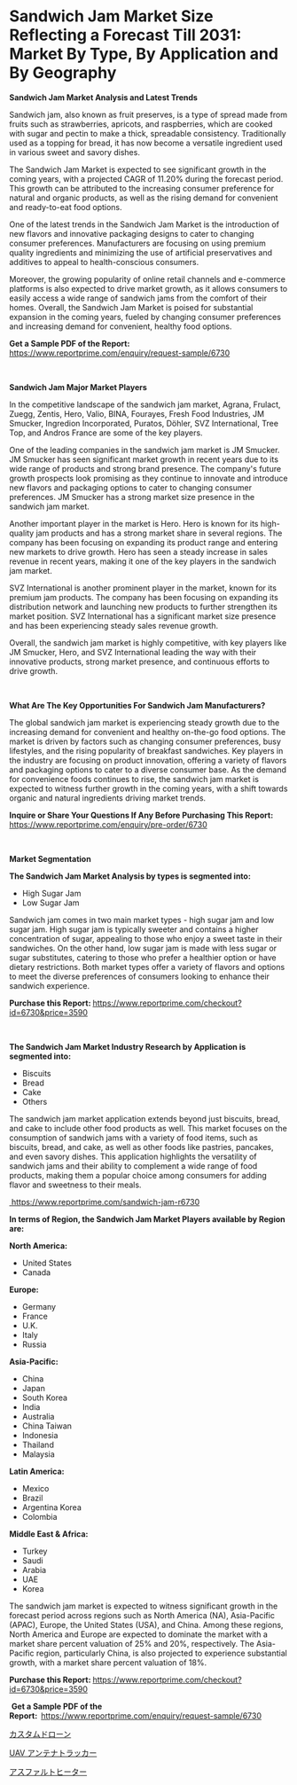 <p><h1>Sandwich Jam Market Size Reflecting a Forecast Till 2031: Market By Type, By Application and By Geography</h1></p><p><strong>Sandwich Jam Market Analysis and Latest Trends</strong></p>
<p><p>Sandwich jam, also known as fruit preserves, is a type of spread made from fruits such as strawberries, apricots, and raspberries, which are cooked with sugar and pectin to make a thick, spreadable consistency. Traditionally used as a topping for bread, it has now become a versatile ingredient used in various sweet and savory dishes.</p><p>The Sandwich Jam Market is expected to see significant growth in the coming years, with a projected CAGR of 11.20% during the forecast period. This growth can be attributed to the increasing consumer preference for natural and organic products, as well as the rising demand for convenient and ready-to-eat food options.</p><p>One of the latest trends in the Sandwich Jam Market is the introduction of new flavors and innovative packaging designs to cater to changing consumer preferences. Manufacturers are focusing on using premium quality ingredients and minimizing the use of artificial preservatives and additives to appeal to health-conscious consumers.</p><p>Moreover, the growing popularity of online retail channels and e-commerce platforms is also expected to drive market growth, as it allows consumers to easily access a wide range of sandwich jams from the comfort of their homes. Overall, the Sandwich Jam Market is poised for substantial expansion in the coming years, fueled by changing consumer preferences and increasing demand for convenient, healthy food options.</p></p>
<p><strong>Get a Sample PDF of the Report:&nbsp;</strong> <a href="https://www.reportprime.com/enquiry/request-sample/6730">https://www.reportprime.com/enquiry/request-sample/6730</a></p>
<p>&nbsp;</p>
<p><strong>Sandwich Jam Major Market Players</strong></p>
<p><p>In the competitive landscape of the sandwich jam market, Agrana, Frulact, Zuegg, Zentis, Hero, Valio, BINA, Fourayes, Fresh Food Industries, JM Smucker, Ingredion Incorporated, Puratos, Döhler, SVZ International, Tree Top, and Andros France are some of the key players.</p><p>One of the leading companies in the sandwich jam market is JM Smucker. JM Smucker has seen significant market growth in recent years due to its wide range of products and strong brand presence. The company's future growth prospects look promising as they continue to innovate and introduce new flavors and packaging options to cater to changing consumer preferences. JM Smucker has a strong market size presence in the sandwich jam market.</p><p>Another important player in the market is Hero. Hero is known for its high-quality jam products and has a strong market share in several regions. The company has been focusing on expanding its product range and entering new markets to drive growth. Hero has seen a steady increase in sales revenue in recent years, making it one of the key players in the sandwich jam market.</p><p>SVZ International is another prominent player in the market, known for its premium jam products. The company has been focusing on expanding its distribution network and launching new products to further strengthen its market position. SVZ International has a significant market size presence and has been experiencing steady sales revenue growth.</p><p>Overall, the sandwich jam market is highly competitive, with key players like JM Smucker, Hero, and SVZ International leading the way with their innovative products, strong market presence, and continuous efforts to drive growth.</p></p>
<p>&nbsp;</p>
<p><strong>What Are The Key Opportunities For Sandwich Jam Manufacturers?</strong></p>
<p><p>The global sandwich jam market is experiencing steady growth due to the increasing demand for convenient and healthy on-the-go food options. The market is driven by factors such as changing consumer preferences, busy lifestyles, and the rising popularity of breakfast sandwiches. Key players in the industry are focusing on product innovation, offering a variety of flavors and packaging options to cater to a diverse consumer base. As the demand for convenience foods continues to rise, the sandwich jam market is expected to witness further growth in the coming years, with a shift towards organic and natural ingredients driving market trends.</p></p>
<p><strong>Inquire or Share Your Questions If Any Before Purchasing This Report:</strong> <a href="https://www.reportprime.com/enquiry/pre-order/6730">https://www.reportprime.com/enquiry/pre-order/6730</a></p>
<p>&nbsp;</p>
<p><strong>Market Segmentation</strong></p>
<p><strong>The Sandwich Jam Market Analysis by types is segmented into:</strong></p>
<p><ul><li>High Sugar Jam</li><li>Low Sugar Jam</li></ul></p>
<p><p>Sandwich jam comes in two main market types - high sugar jam and low sugar jam. High sugar jam is typically sweeter and contains a higher concentration of sugar, appealing to those who enjoy a sweet taste in their sandwiches. On the other hand, low sugar jam is made with less sugar or sugar substitutes, catering to those who prefer a healthier option or have dietary restrictions. Both market types offer a variety of flavors and options to meet the diverse preferences of consumers looking to enhance their sandwich experience.</p></p>
<p><strong>Purchase this Report:&nbsp;</strong><a href="https://www.reportprime.com/checkout?id=6730&price=3590">https://www.reportprime.com/checkout?id=6730&price=3590</a></p>
<p>&nbsp;</p>
<p><strong>The Sandwich Jam Market Industry Research by Application is segmented into:</strong></p>
<p><ul><li>Biscuits</li><li>Bread</li><li>Cake</li><li>Others</li></ul></p>
<p><p>The sandwich jam market application extends beyond just biscuits, bread, and cake to include other food products as well. This market focuses on the consumption of sandwich jams with a variety of food items, such as biscuits, bread, and cake, as well as other foods like pastries, pancakes, and even savory dishes. This application highlights the versatility of sandwich jams and their ability to complement a wide range of food products, making them a popular choice among consumers for adding flavor and sweetness to their meals.</p></p>
<p><a href="https://www.reportprime.com/sandwich-jam-r6730">&nbsp;https://www.reportprime.com/sandwich-jam-r6730</a></p>
<p><strong>In terms of Region, the Sandwich Jam Market Players available by Region are:</strong></p>
<p>
    <p> <strong> North America: </strong>
        <ul>
            <li>United States</li>
            <li>Canada</li>
        </ul>
        </p> 
    <p> <strong> Europe: </strong>
        <ul>
            <li>Germany</li>
            <li>France</li>
            <li>U.K.</li>
            <li>Italy</li>
            <li>Russia</li>
        </ul>
        </p> 
    <p> <strong> Asia-Pacific: </strong>
        <ul>
            <li>China</li>
            <li>Japan</li>
            <li>South Korea</li>
            <li>India</li>
            <li>Australia</li>
            <li>China Taiwan</li>
            <li>Indonesia</li>
            <li>Thailand</li>
            <li>Malaysia</li>
        </ul>
        </p> 
    <p> <strong> Latin America: </strong>
        <ul>
            <li>Mexico</li>
            <li>Brazil</li>
            <li>Argentina Korea</li>
            <li>Colombia</li>
        </ul>
        </p> 
    <p> <strong> Middle East & Africa: </strong>
        <ul>
            <li>Turkey</li>
            <li>Saudi</li>
            <li>Arabia</li>
            <li>UAE</li>
            <li>Korea</li>
        </ul>
    </p>
    </p>
<p><p>The sandwich jam market is expected to witness significant growth in the forecast period across regions such as North America (NA), Asia-Pacific (APAC), Europe, the United States (USA), and China. Among these regions, North America and Europe are expected to dominate the market with a market share percent valuation of 25% and 20%, respectively. The Asia-Pacific region, particularly China, is also projected to experience substantial growth, with a market share percent valuation of 18%.</p></p>
<p><strong>Purchase this Report: </strong><a href="https://www.reportprime.com/checkout?id=6730&price=3590">https://www.reportprime.com/checkout?id=6730&price=3590</a></p>
<p>&nbsp;<strong>Get a Sample PDF of the Report:&nbsp;&nbsp;</strong><a href="https://www.reportprime.com/enquiry/request-sample/6730">https://www.reportprime.com/enquiry/request-sample/6730</a></p>
<p><strong></strong></p>
<p><p><a href="https://github.com/DwightHuels1/Market-Research-Report-List-1/blob/main/919161075503.md">カスタムドローン</a></p><p><a href="https://github.com/tanyaali3/Market-Research-Report-List-1/blob/main/663873875502.md">UAV アンテナトラッカー</a></p><p><a href="https://medium.com/@elmorunolfsson2023/%E3%82%A2%E3%82%B9%E3%83%95%E3%82%A1%E3%83%AB%E3%83%88%E3%83%92%E3%83%BC%E3%82%BF%E3%83%BC%E5%B8%82%E5%A0%B4%E3%83%AC%E3%83%9D%E3%83%BC%E3%83%88%E3%81%AF-%E3%81%93%E3%81%AE%E5%B8%82%E5%A0%B4%E3%81%AE%E6%9C%80%E6%96%B0%E3%81%AE%E3%83%88%E3%83%AC%E3%83%B3%E3%83%89%E3%81%A8%E6%88%90%E9%95%B7%E6%A9%9F%E4%BC%9A%E3%82%92%E6%98%8E%E3%82%89%E3%81%8B%E3%81%AB%E3%81%97%E3%81%A6%E3%81%84%E3%81%BE%E3%81%99-d76955cd8e9b">アスファルトヒーター</a></p></p>